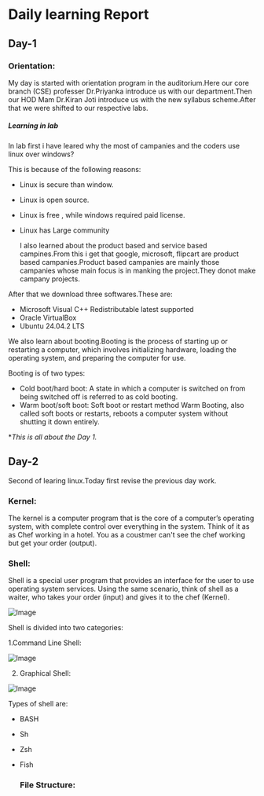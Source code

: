 # Daily learning Report
<h2>Day-1</h2>
<h3>Orientation:</h3>
My day is started with orientation program in the auditorium.Here our core branch (CSE) professer Dr.Priyanka introduce us with our department.Then our HOD Mam Dr.Kiran Joti introduce us with the new syllabus scheme.After that we were shifted to our respective labs.
<h5>Learning in lab</h5>
In lab first i have leared why the most of campanies and the coders use linux over windows?

This is because of the  following reasons:
- Linux is secure than window.
- Linux is open source.
- Linux is free , while windows required paid license.
- Linux has Large community

  I also learned about the product based and service based campines.From this i get that google, microsoft, flipcart are product based campanies.Product based campanies are mainly those campanies whose main focus is  in manking the project.They donot make campany projects.

After that we download three softwares.These are:
- Microsoft Visual C++ Redistributable latest supported
- Oracle VirtualBox
- Ubuntu 24.04.2 LTS

We also learn about booting.Booting is the process of starting up or restarting a computer, which involves initializing hardware, loading the operating system, and preparing the computer for use.

Booting is of two types:
- Cold boot/hard boot: A state in which a computer is switched on from being switched off is referred to as cold booting. 
- Warm boot/soft boot: Soft boot or restart method Warm Booting, also called soft boots or restarts, reboots a computer system without shutting it down entirely. 
  
**This is all about the Day 1.*

<h2>Day-2</h2>
Second of learing linux.Today first revise the previous day work.
<h3>Kernel:</h3>
 The kernel is a computer program that is the core of a computer’s operating system, with complete control over everything in the system. Think of it as as Chef working in a hotel. You as a coustmer can't see the chef working but get your order (output).
<h3>Shell:</h3>
 Shell is a special user program that provides an interface for the user to use operating system services. Using the same scenario, think of shell as a waiter, who takes your order (input) and gives it to the chef (Kernel).

![Image](https://github.com/user-attachments/assets/c678e891-bb10-4bea-8f18-7315c93b2c57)

Shell is divided into two categories:

1.Command Line Shell:


![Image](https://github.com/user-attachments/assets/950553f5-2afe-42d8-bdc3-2ed9859fd724)


2. Graphical Shell:


![Image](https://github.com/user-attachments/assets/8762b5b6-7bde-4069-80a5-b069e0ce952c)


Types of shell are:
- BASH
- Sh
- Zsh
- Fish

  <h3>File Structure:</h3>
